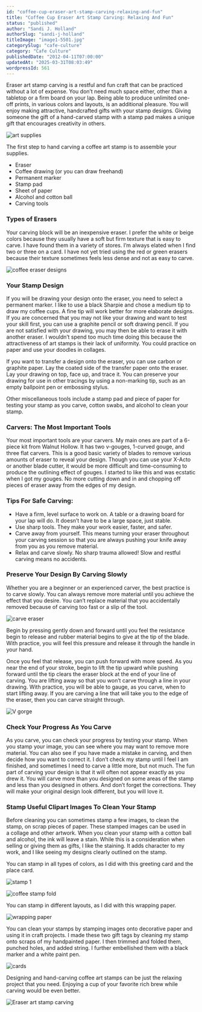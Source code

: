 ```yaml
---
id: "coffee-cup-eraser-art-stamp-carving-relaxing-and-fun"
title: "Coffee Cup Eraser Art Stamp Carving: Relaxing And Fun"
status: "published"
author: "Sandi J. Holland"
authorSlug: "sandi-j-holland"
titleImage: "image1-5501.jpg"
categorySlug: "cafe-culture"
category: "Cafe Culture"
publishedDate: "2012-04-11T07:00:00"
updatedAt: "2025-03-31T08:03:49"
wordpressId: 561
---
```


Eraser art stamp carving is a restful and fun craft that can be practiced without a lot of expense. You don’t need much space either, other than a tabletop or a firm board on your lap. Being able to produce unlimited one-off prints, in various colors and layouts, is an additional pleasure. You will enjoy making attractive, handcrafted gifts with your stamp designs. Giving someone the gift of a hand-carved stamp with a stamp pad makes a unique gift that encourages creativity in others.

![art supplies](image2-550.jpg)

The first step to hand carving a coffee art stamp is to assemble your supplies.

-   Eraser
-   Coffee drawing (or you can draw freehand)
-   Permanent marker
-   Stamp pad
-   Sheet of paper
-   Alcohol and cotton ball
-   Carving tools

### Types of Erasers

Your carving block will be an inexpensive eraser. I prefer the white or beige colors because they usually have a soft but firm texture that is easy to carve. I have found them in a variety of stores. I’m always elated when I find two or three on a card. I have not yet tried using the red or green erasers because their texture sometimes feels less dense and not as easy to carve.

![coffee eraser designs](image3-550.jpg)

### Your Stamp Design

If you will be drawing your design onto the eraser, you need to select a permanent marker. I like to use a black Sharpie and chose a medium tip to draw my coffee cups. A fine tip will work better for more elaborate designs. If you are concerned that you may not like your drawing and want to test your skill first, you can use a graphite pencil or soft drawing pencil. If you are not satisfied with your drawing, you may then be able to erase it with another eraser. I wouldn’t spend too much time doing this because the attractiveness of art stamps is their lack of uniformity. You could practice on paper and use your doodles in collages.

If you want to transfer a design onto the eraser, you can use carbon or graphite paper. Lay the coated side of the transfer paper onto the eraser. Lay your drawing on top, face up, and trace it. You can preserve your drawing for use in other tracings by using a non-marking tip, such as an empty ballpoint pen or embossing stylus.

Other miscellaneous tools include a stamp pad and piece of paper for testing your stamp as you carve, cotton swabs, and alcohol to clean your stamp.

### Carvers: The Most Important Tools

Your most important tools are your carvers. My main ones are part of a 6-piece kit from Walnut Hollow. It has two v-gouges, 1-curved gouge, and three flat carvers. This is a good basic variety of blades to remove various amounts of eraser to reveal your design. Though you can use your X-Acto or another blade cutter, it would be more difficult and time-consuming to produce the outlining effect of gouges. I started to like this and was ecstatic when I got my gouges. No more cutting down and in and chopping off pieces of eraser away from the edges of my design.

### Tips For Safe Carving:

-   Have a firm, level surface to work on. A table or a drawing board for your lap will do. It doesn’t have to be a large space, just stable.
-   Use sharp tools. They make your work easier, faster, and safer.
-   Carve away from yourself. This means turning your eraser throughout your carving session so that you are always pushing your knife away from you as you remove material.
-   Relax and carve slowly. No sharp trauma allowed! Slow and restful carving means no accidents.

### Preserve Your Design By Carving Slowly

Whether you are a beginner or an experienced carver, the best practice is to carve slowly. You can always remove more material until you achieve the effect that you desire. You can’t replace material that you accidentally removed because of carving too fast or a slip of the tool.

![carve eraser](image4-550.jpg)

Begin by pressing gently down and forward until you feel the resistance begin to release and rubber material begins to give at the tip of the blade. With practice, you will feel this pressure and release it through the handle in your hand.

Once you feel that release, you can push forward with more speed. As you near the end of your stroke, begin to lift the tip upward while pushing forward until the tip clears the eraser block at the end of your line of carving. You are lifting away so that you won’t carve through a line in your drawing. With practice, you will be able to gauge, as you carve, when to start lifting away. If you are carving a line that will take you to the edge of the eraser, then you can carve straight through.

![V gorge](image5-550.jpg)

### Check Your Progress As You Carve

As you carve, you can check your progress by testing your stamp. When you stamp your image, you can see where you may want to remove more material. You can also see if you have made a mistake in carving, and then decide how you want to correct it. I don’t check my stamp until I feel I am finished, and sometimes I need to carve a little more, but not much. The fun part of carving your design is that it will often not appear exactly as you drew it. You will carve more than you designed on some areas of the stamp and less than you designed in others. And don’t forget the corrections. They will make your original design look different, but you will love it.

### Stamp Useful Clipart Images To Clean Your Stamp

Before cleaning you can sometimes stamp a few images, to clean the stamp, on scrap pieces of paper. These stamped images can be used in a collage and other artwork. When you clean your stamp with a cotton ball and alcohol, the ink will leave a stain. While this is a consideration when selling or giving them as gifts, I like the staining. It adds character to my work, and I like seeing my designs clearly outlined on the stamp.

You can stamp in all types of colors, as I did with this greeting card and the place card.

![stamp 1](image6-550.jpg)

![coffee stamp fold](image7-550.jpg)

You can stamp in different layouts, as I did with this wrapping paper.

![wrapping paper](image8-550.jpg)

You can clean your stamps by stamping images onto decorative paper and using it in craft projects. I made these two gift tags by cleaning my stamp onto scraps of my handpainted paper. I then trimmed and folded them, punched holes, and added string. I further embellished them with a black marker and a white paint pen.

![cards](image9-550.jpg)

Designing and hand-carving coffee art stamps can be just the relaxing project that you need. Enjoying a cup of your favorite rich brew while carving would be even better.

![Eraser art stamp carving](image1-5501.jpg)